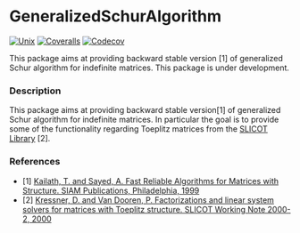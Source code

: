 # GeneralizedSchurAlgorithm

[![Unix][unix-img]][unix-link]
[![Coveralls][ca-img]][ca-link]
[![Codecov][cc-img]][cc-link]

This package aims at providing backward stable version [1] of generalized Schur
algorithm for indefinite matrices. This package is under development.

[unix-img]: https://img.shields.io/travis/neveritt/GeneralizedSchurAlgorithm.jl/master.svg?label=unix
[unix-link]: https://travis-ci.org/neveritt/GeneralizedSchurAlgorithm.jl
[ca-img]: https://img.shields.io/coveralls/neveritt/GeneralizedSchurAlgorithm.jl/master.svg?label=coveralls
[ca-link]: https://coveralls.io/github/neveritt/GeneralizedSchurAlgorithm.jl?branch=master
[cc-img]: https://img.shields.io/codecov/c/github/neveritt/GeneralizedSchurAlgorithm.jl/master.svg?label=codecov
[cc-link]: https://codecov.io/gh/neveritt/GeneralizedSchurAlgorithm.jl?branch=master

### Description

This package aims at providing backward stable version[1] of generalized Schur
algorithm for indefinite matrices. In particular the goal is to provide some of
the functionality regarding Toeplitz matrices from the
[SLICOT Library](https://github.com/KTH-AC/slicot) [2].

### References
-  [1] [Kailath, T. and Sayed, A. Fast Reliable Algorithms for Matrices with
        Structure. SIAM Publications, Philadelphia,
        1999](http://epubs.siam.org/doi/book/10.1137/1.9781611971354)
-  [2] [Kressner, D. and Van Dooren, P. Factorizations and linear system solvers
        for matrices with Toeplitz structure. SLICOT Working Note 2000-2,
        2000](www.icm.tu-bs.de/NICONET/REPORTS/SLWN2000-2.ps.gz)
